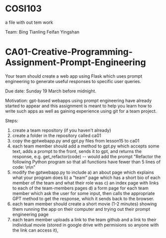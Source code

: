 # COSI103

a file with out tem work

Team:
Bing
Tianling
Feifan
Yingshan




# CA01-Creative-Programming-Assignment-Prompt-Engineering

Your team should create a web app using Flask which uses prompt engineering to generate useful responses to specific user queries.

Due date: Sunday 19 March before midnight.

Motivation: gpt-based webapps using prompt engineering have already started to appear and this assignment is meant to help you learn how to write such apps as well as gaining experience using git for a team project.

Steps:
1) create a team repository (if you haven't already)
2) create a folder in the repository called ca01
3) copy the gptwebapp.py and gpt.py files from lesson15 to ca01
4) each team member should add a method to gpt.py which accepts some text, adds a prompt to the front, sends it to gpt, and returns the response,
     e.g. get_refactor(code) -- would add the prompt "Refactor the following Python program so that all functions have fewer than 5 lines of code: \n\n"
5) modify the gptwebapp.py to include
   a) an about page which explains what your program does
   b) a "team" page which has a short bio of each member of the team and what their role was
   c) an index page with links to each of the team-members pages
   d) a form page for each team member which ask the user for some input, then calls the appropriate GPT method to get the response, which it sends back to the browser.
6) each team member should create a short movie (1-2 minutes) showing them running the app on their computer and trying out their prompt engineering page
7) each team member uploads a link to the team github and a link to their individual movie (stored in google drive with permisions so anyone with the link can access it),
